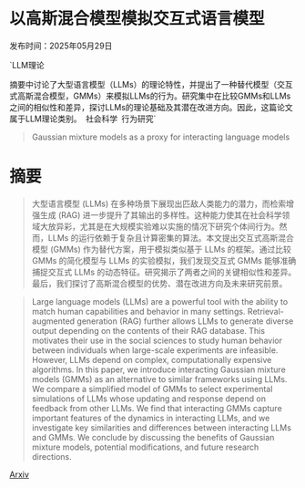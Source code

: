# 以高斯混合模型模拟交互式语言模型

发布时间：2025年05月29日

`LLM理论

摘要中讨论了大型语言模型（LLMs）的理论特性，并提出了一种替代模型（交互式高斯混合模型，GMMs）来模拟LLMs的行为。研究集中在比较GMMs和LLMs之间的相似性和差异，探讨LLMs的理论基础及其潜在改进方向。因此，这篇论文属于LLM理论类别。` `社会科学` `行为研究`

> Gaussian mixture models as a proxy for interacting language models

# 摘要

> 大型语言模型 (LLMs) 在多种场景下展现出匹敌人类能力的潜力，而检索增强生成 (RAG) 进一步提升了其输出的多样性。这种能力使其在社会科学领域大放异彩，尤其是在大规模实验难以实施的情况下研究个体间行为。然而，LLMs 的运行依赖于复杂且计算密集的算法。本文提出交互式高斯混合模型 (GMMs) 作为替代方案，用于模拟类似基于 LLMs 的框架。通过比较 GMMs 的简化模型与 LLMs 的实验模拟，我们发现交互式 GMMs 能够准确捕捉交互式 LLMs 的动态特征。研究揭示了两者之间的关键相似性和差异。最后，我们探讨了高斯混合模型的优势、潜在改进方向及未来研究前景。

> Large language models (LLMs) are a powerful tool with the ability to match human capabilities and behavior in many settings. Retrieval-augmented generation (RAG) further allows LLMs to generate diverse output depending on the contents of their RAG database. This motivates their use in the social sciences to study human behavior between individuals when large-scale experiments are infeasible. However, LLMs depend on complex, computationally expensive algorithms. In this paper, we introduce interacting Gaussian mixture models (GMMs) as an alternative to similar frameworks using LLMs. We compare a simplified model of GMMs to select experimental simulations of LLMs whose updating and response depend on feedback from other LLMs. We find that interacting GMMs capture important features of the dynamics in interacting LLMs, and we investigate key similarities and differences between interacting LLMs and GMMs. We conclude by discussing the benefits of Gaussian mixture models, potential modifications, and future research directions.

[Arxiv](https://arxiv.org/abs/2506.00077)